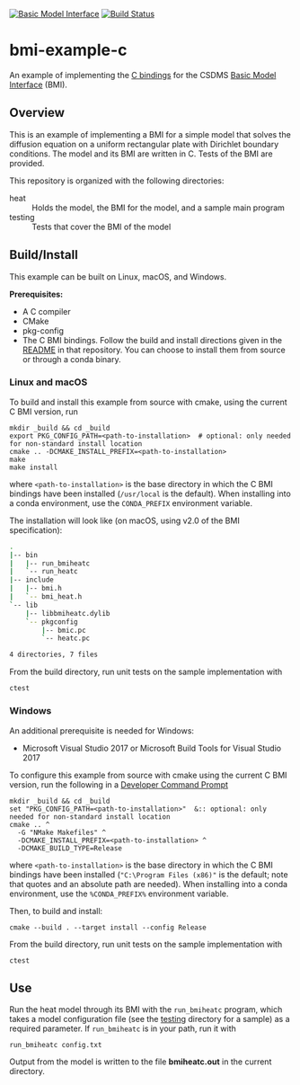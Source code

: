 [![Basic Model Interface](https://img.shields.io/badge/CSDMS-Basic%20Model%20Interface-green.svg)](https://bmi.readthedocs.io/)
[![Build Status](https://travis-ci.org/csdms/bmi-example-c.svg?branch=master)](https://travis-ci.org/csdms/bmi-example-c)

# bmi-example-c

An example of implementing the
[C bindings](https://github.com/csdms/bmi-c)
for the CSDMS
[Basic Model Interface](https://bmi-spec.readthedocs.io) (BMI).


## Overview

This is an example of implementing a BMI for a simple model
that solves the diffusion equation
on a uniform rectangular plate
with Dirichlet boundary conditions.
The model and its BMI are written in C.
Tests of the BMI are provided.

This repository is organized with the following directories:

<dl>
    <dt>heat</dt>
	<dd>Holds the model, the BMI for the model, and a sample main program</dd>
	<dt>testing</dt>
	<dd>Tests that cover the BMI of the model</dd>
</dl>

## Build/Install

This example can be built on Linux, macOS, and Windows.

**Prerequisites:**
* A C compiler
* CMake
* pkg-config
* The C BMI bindings. Follow the build and install directions
  given in the
  [README](https://github.com/csdms/bmi-c/blob/master/README.md)
  in that repository. You can choose to install them from source or
  through a conda binary.

### Linux and macOS

To build and install this example from source with cmake,
using the current C BMI version, run

    mkdir _build && cd _build
    export PKG_CONFIG_PATH=<path-to-installation>  # optional: only needed for non-standard install location
    cmake .. -DCMAKE_INSTALL_PREFIX=<path-to-installation>
    make
    make install

where `<path-to-installation>` is the base directory
in which the C BMI bindings have been installed
(`/usr/local` is the default).
When installing into a conda environment,
use the `CONDA_PREFIX` environment variable.

The installation will look like
(on macOS, using v2.0 of the BMI specification):

```bash
.
|-- bin
|   |-- run_bmiheatc
|   `-- run_heatc
|-- include
|   |-- bmi.h
|   `-- bmi_heat.h
`-- lib
    |-- libbmiheatc.dylib
    `-- pkgconfig
        |-- bmic.pc
        `-- heatc.pc

4 directories, 7 files
```

From the build directory,
run unit tests on the sample implementation with

    ctest

### Windows

An additional prerequisite is needed for Windows:

* Microsoft Visual Studio 2017 or Microsoft Build Tools for Visual Studio 2017

To configure this example from source with cmake
using the current C BMI version,
run the following in a [Developer Command Prompt](https://docs.microsoft.com/en-us/dotnet/framework/tools/developer-command-prompt-for-vs)

    mkdir _build && cd _build
    set "PKG_CONFIG_PATH=<path-to-installation>"  &:: optional: only needed for non-standard install location
    cmake .. ^
	  -G "NMake Makefiles" ^
	  -DCMAKE_INSTALL_PREFIX=<path-to-installation> ^
	  -DCMAKE_BUILD_TYPE=Release

where `<path-to-installation>` is the base directory
in which the C BMI bindings have been installed
(`"C:\Program Files (x86)"` is the default;
note that quotes and an absolute path are needed).
When installing into a conda environment,
use the `%CONDA_PREFIX%` environment variable.

Then, to build and install:

	cmake --build . --target install --config Release

From the build directory,
run unit tests on the sample implementation with

    ctest


## Use

Run the heat model through its BMI with the `run_bmiheatc` program,
which takes a model configuration file
(see the [testing](./testing) directory for a sample)
as a required parameter.
If `run_bmiheatc` is in your path, run it with

    run_bmiheatc config.txt

Output from the model is written to the file **bmiheatc.out**
in the current directory.
